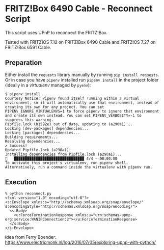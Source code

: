 # FRITZ!Box 6490 Cable - Reconnect Script

This script uses UPnP to reconnect the FRITZ!Box.

Tested with FRITZ!OS 7.12 on FRITZ!Box 6490 Cable and FRITZ!OS 7.27 on FRITZ!Box 6591 Cable.

## Preparation

Either install the `requests` library manually by running `pip install requests`. Or in case you have `pipenv` installed run `pipenv install` in the project folder (ideally in a _virtualenv_ managed by `pyenv`):

    $ pipenv install
    Courtesy Notice: Pipenv found itself running within a virtual environment, so it will automatically use that environment, instead of creating its own for any project. You can set PIPENV_IGNORE_VIRTUALENVS=1 to force pipenv to ignore that environment and create its own instead. You can set PIPENV_VERBOSITY=-1 to suppress this warning.
    Pipfile.lock (b1592e) out of date, updating to (a290a1)...
    Locking [dev-packages] dependencies...
    Locking [packages] dependencies...
    Building requirements...
    Resolving dependencies...
    ✔ Success!
    Updated Pipfile.lock (a290a1)!
    Installing dependencies from Pipfile.lock (a290a1)...
    🐍   ▉▉▉▉▉▉▉▉▉▉▉▉▉▉▉▉▉▉▉▉▉▉▉▉▉▉▉▉▉▉▉▉ 4/4 — 00:00:00
    To activate this project's virtualenv, run pipenv shell.
    Alternatively, run a command inside the virtualenv with pipenv run.

## Execution

```
% python reconnect.py
<?xml version="1.0" encoding="utf-8"?>
<s:Envelope xmlns:s="http://schemas.xmlsoap.org/soap/envelope/" s:encodingStyle="http://schemas.xmlsoap.org/soap/encoding/">
  <s:Body>
    <u:ForceTerminationResponse xmlns:u="urn:schemas-upnp-org:service:WANIPConnection:2"></u:ForceTerminationResponse>
  </s:Body>
</s:Envelope>
```
Idea from Ferry Boender: https://www.electricmonk.nl/log/2016/07/05/exploring-upnp-with-python/
